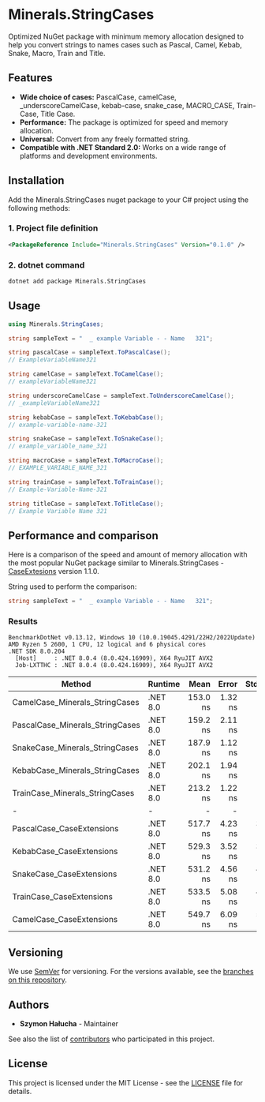 # Minerals.StringCases

Optimized NuGet package with minimum memory allocation designed to help you convert strings to names cases such as Pascal, Camel, Kebab, Snake, Macro, Train and Title.

## Features

- **Wide choice of cases:** PascalCase, camelCase, _underscoreCamelCase, kebab-case, snake_case, MACRO_CASE, Train-Case, Title Case.
- **Performance:** The package is optimized for speed and memory allocation.
- **Universal:** Convert from any freely formatted string.
- **Compatible with .NET Standard 2.0:** Works on a wide range of platforms and development environments.

## Installation

Add the Minerals.StringCases nuget package to your C# project using the following methods:

### 1. Project file definition

```xml
<PackageReference Include="Minerals.StringCases" Version="0.1.0" />
```

### 2. dotnet command

```bat
dotnet add package Minerals.StringCases
```

## Usage

```csharp
using Minerals.StringCases;

string sampleText = "  _ example Variable - - Name   321";

string pascalCase = sampleText.ToPascalCase();
// ExampleVariableName321

string camelCase = sampleText.ToCamelCase();
// exampleVariableName321

string underscoreCamelCase = sampleText.ToUnderscoreCamelCase();
// _exampleVariableName321

string kebabCase = sampleText.ToKebabCase();
// example-variable-name-321

string snakeCase = sampleText.ToSnakeCase();
// example_variable_name_321

string macroCase = sampleText.ToMacroCase();
// EXAMPLE_VARIABLE_NAME_321

string trainCase = sampleText.ToTrainCase();
// Example-Variable-Name-321

string titleCase = sampleText.ToTitleCase();
// Example Variable Name 321
```

## Performance and comparison

Here is a comparison of the speed and amount of memory allocation with the most popular NuGet package similar to Minerals.StringCases - [CaseExtesions](https://www.nuget.org/packages/CaseExtensions/) version 1.1.0.

String used to perform the comparison:

```csharp
string sampleText = "  _ example Variable - - Name   321";
```

### Results

```log
BenchmarkDotNet v0.13.12, Windows 10 (10.0.19045.4291/22H2/2022Update)
AMD Ryzen 5 2600, 1 CPU, 12 logical and 6 physical cores
.NET SDK 8.0.204
  [Host]     : .NET 8.0.4 (8.0.424.16909), X64 RyuJIT AVX2
  Job-LXTTHC : .NET 8.0.4 (8.0.424.16909), X64 RyuJIT AVX2
```

| Method                          | Runtime  | Mean     | Error   | StdDev  | Gen0   | Allocated |
|-------------------------------- |--------- |---------:|--------:|--------:|-------:|----------:|
| CamelCase_Minerals_StringCases  | .NET 8.0 | 153.0 ns | 1.32 ns | 1.03 ns | 0.0343 |     144 B |
| PascalCase_Minerals_StringCases | .NET 8.0 | 159.2 ns | 2.11 ns | 1.98 ns | 0.0343 |     144 B |
| SnakeCase_Minerals_StringCases  | .NET 8.0 | 187.9 ns | 1.12 ns | 1.00 ns | 0.0362 |     152 B |
| KebabCase_Minerals_StringCases  | .NET 8.0 | 202.1 ns | 1.94 ns | 1.82 ns | 0.0362 |     152 B |
| TrainCase_Minerals_StringCases  | .NET 8.0 | 213.2 ns | 1.22 ns | 1.08 ns | 0.0362 |     152 B |
| -                               | -        | -        | -       | -       | -      |     -     |
| PascalCase_CaseExtensions       | .NET 8.0 | 517.7 ns | 4.23 ns | 3.96 ns | 0.0973 |     408 B |
| KebabCase_CaseExtensions        | .NET 8.0 | 529.3 ns | 3.52 ns | 3.29 ns | 0.0992 |     416 B |
| SnakeCase_CaseExtensions        | .NET 8.0 | 531.2 ns | 4.56 ns | 4.26 ns | 0.0992 |     416 B |
| TrainCase_CaseExtensions        | .NET 8.0 | 533.5 ns | 5.08 ns | 4.50 ns | 0.0992 |     416 B |
| CamelCase_CaseExtensions        | .NET 8.0 | 549.7 ns | 6.09 ns | 5.69 ns | 0.0973 |     408 B |

## Versioning

We use [SemVer](http://semver.org/) for versioning. For the versions available, see the [branches on this repository](https://github.com/SzymonHalucha/Minerals.StringCases/branches).

## Authors

- **Szymon Hałucha** - Maintainer

See also the list of [contributors](https://github.com/SzymonHalucha/Minerals.StringCases/contributors) who participated in this project.

## License

This project is licensed under the MIT License - see the [LICENSE](./LICENSE) file for details.
